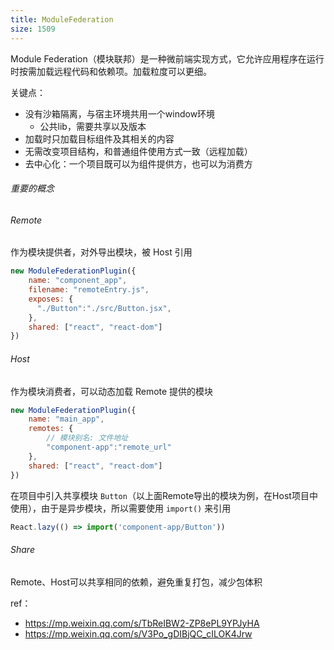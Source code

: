 ```yaml
---
title: ModuleFederation
size: 1509
---
```

Module Federation（模块联邦）是一种微前端实现方式，它允许应用程序在运行时按需加载远程代码和依赖项。加载粒度可以更细。


关键点：
- 没有沙箱隔离，与宿主环境共用一个window环境
	- 公共lib，需要共享以及版本
- 加载时只加载目标组件及其相关的内容
- 无需改变项目结构，和普通组件使用方式一致（远程加载）
- 去中心化：一个项目既可以为组件提供方，也可以为消费方

###### 重要的概念
###### Remote
作为模块提供者，对外导出模块，被 Host 引用
```js
new ModuleFederationPlugin({
    name: "component_app",
    filename: "remoteEntry.js",
    exposes: {
      "./Button":"./src/Button.jsx",
    },
    shared: ["react", "react-dom"]
})
```

###### Host
作为模块消费者，可以动态加载 Remote 提供的模块
```js
new ModuleFederationPlugin({
    name: "main_app",
    remotes: {
	    // 模块别名: 文件地址
        "component-app":"remote_url"
    },
    shared: ["react", "react-dom"]
})

```
在项目中引入共享模块 `Button`（以上面Remote导出的模块为例，在Host项目中使用），由于是异步模块，所以需要使用 `import()` 来引用
```js
React.lazy(() => import('component-app/Button'))
```

###### Share
Remote、Host可以共享相同的依赖，避免重复打包，减少包体积

ref：
- https://mp.weixin.qq.com/s/TbReIBW2-ZP8ePL9YPJyHA
- https://mp.weixin.qq.com/s/V3Po_gDIBjQC_cILOK4Jrw
